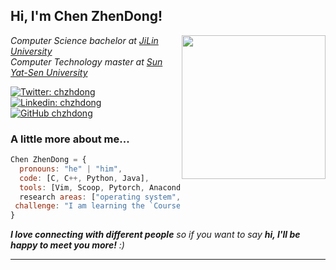 <h2> Hi, I'm Chen ZhenDong! </h2>
<img align='right' src="https://media.giphy.com/media/ieyl9zmCjO4b4t6qoY/giphy.gif" width="230">
<p><em>Computer Science bachelor at <a href="https://www.jlu.edu.cn/">JiLin University</a></br>Computer Technology master at <a href="https://www.sysu.edu.cn/">Sun Yat-Sen University</a>
</em></p>

[![Twitter: chzhdong](https://img.shields.io/twitter/follow/chzhdong?style=social)](https://twitter.com/ThaiiBraga)
[![Linkedin: chzhdong](https://img.shields.io/badge/-chzhdong-blue?style=flat-square&logo=Linkedin&logoColor=white&link=https://www.linkedin.com/in/zhendong-chen/)](https://www.linkedin.com/in/zhendong-chen/)
[![GitHub chzhdong](https://img.shields.io/github/followers/chzhdong?label=follow&style=social)](https://github.com/chzhdong)


### A little more about me...  

```javascript
Chen ZhenDong = {
  pronouns: "he" | "him",
  code: [C, C++, Python, Java],
  tools: [Vim, Scoop, Pytorch, Anaconda, Make],
  research areas: ["operating system", "embodied intelligence", "deep learning"],
 challenge: "I am learning the `Courses` of `Princeton Algorithm` and `CSAPP`."
}
```

<em><b>I love connecting with different people</b> so if you want to say <b>hi, I'll be happy to meet you more!</b> :)</em>

---
